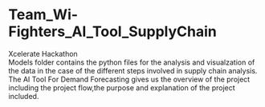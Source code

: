 # Team_Wi-Fighters_AI_Tool_SupplyChain
Xcelerate Hackathon   
Models folder contains the python files for the analysis and visualzation of the data in the case of the different steps involved in supply chain analysis.    
The AI Tool For Demand Forecasting gives us the overview of the project including the project flow,the purpose and explanation of the project included.
